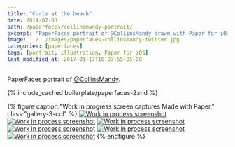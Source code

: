 ```yaml
---
title: "Curls at the beach"
date: 2014-02-03
path: /paperfaces/collinsmandy-portrait/
excerpt: "PaperFaces portrait of @CollinsMandy drawn with Paper for iOS on an iPad."
image: ../../images/paperfaces-collinsmandy-twitter.jpg
categories: [paperfaces]
tags: [portrait, illustration, Paper for iOS]
last_modified_at: 2017-01-17T16:07:55-05:00
---
```


PaperFaces portrait of [@CollinsMandy](https://twitter.com/CollinsMandy).

{% include_cached boilerplate/paperfaces-2.md %}

{% figure caption:"Work in progress screen captures Made with Paper." class:"gallery-3-col" %}
[![Work in process screenshot](../../images/paperfaces-collinsmandy-process-1-600.jpg)](../../images/paperfaces-collinsmandy-process-1-lg.jpg)
[![Work in process screenshot](../../images/paperfaces-collinsmandy-process-2-600.jpg)](../../images/paperfaces-collinsmandy-process-2-lg.jpg)
[![Work in process screenshot](../../images/paperfaces-collinsmandy-process-3-600.jpg)](../../images/paperfaces-collinsmandy-process-3-lg.jpg)
[![Work in process screenshot](../../images/paperfaces-collinsmandy-process-4-600.jpg)](../../images/paperfaces-collinsmandy-process-4-lg.jpg)
[![Work in process screenshot](../../images/paperfaces-collinsmandy-process-5-600.jpg)](../../images/paperfaces-collinsmandy-process-5-lg.jpg)
[![Work in process screenshot](../../images/paperfaces-collinsmandy-process-6-600.jpg)](../../images/paperfaces-collinsmandy-process-6-lg.jpg)
{% endfigure %}
